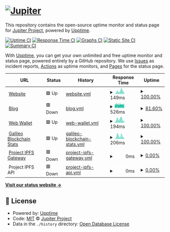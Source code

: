 # [![Jupiter](https://nodes.jup.io/img/brand/logo_letters.png)](https://jup.io)

This repository contains the open-source uptime monitor and status page for [Jupiter Project](https://jup.io), powered by [Upptime](https://github.com/upptime/upptime).

[![Uptime CI](https://github.com/jupiter-project/upptime/workflows/Uptime%20CI/badge.svg)](https://github.com/jupiter-project/upptime/actions?query=workflow%3A%22Uptime+CI%22)
[![Response Time CI](https://github.com/jupiter-project/upptime/workflows/Response%20Time%20CI/badge.svg)](https://github.com/jupiter-project/upptime/actions?query=workflow%3A%22Response+Time+CI%22)
[![Graphs CI](https://github.com/jupiter-project/upptime/workflows/Graphs%20CI/badge.svg)](https://github.com/jupiter-project/upptime/actions?query=workflow%3A%22Graphs+CI%22)
[![Static Site CI](https://github.com/jupiter-project/upptime/workflows/Static%20Site%20CI/badge.svg)](https://github.com/jupiter-project/upptime/actions?query=workflow%3A%22Static+Site+CI%22)
[![Summary CI](https://github.com/jupiter-project/upptime/workflows/Summary%20CI/badge.svg)](https://github.com/jupiter-project/upptime/actions?query=workflow%3A%22Summary+CI%22)

With [Upptime](https://upptime.js.org), you can get your own unlimited and free uptime monitor and status page, powered entirely by a GitHub repository. We use [Issues](https://github.com/jupiter-project/upptime/issues) as incident reports, [Actions](https://github.com/jupiter-project/upptime/actions) as uptime monitors, and [Pages](https://upptime.jup.io) for the status page.

<!--start: status pages-->
<!-- This summary is generated by Upptime (https://github.com/upptime/upptime) -->
<!-- Do not edit this manually, your changes will be overwritten -->
<!-- prettier-ignore -->
| URL | Status | History | Response Time | Uptime |
| --- | ------ | ------- | ------------- | ------ |
| <img alt="" src="https://icons.duckduckgo.com/ip3/jup.io.ico" height="13"> [Website](https://jup.io) | 🟩 Up | [website.yml](https://github.com/jupiter-project/upptime/commits/HEAD/history/website.yml) | <details><summary><img alt="Response time graph" src="./graphs/website/response-time-week.png" height="20"> 149ms</summary><br><a href="https://upptime.jup.io/history/website"><img alt="Response time 282" src="https://img.shields.io/endpoint?url=https%3A%2F%2Fraw.githubusercontent.com%2Fjupiter-project%2Fupptime%2FHEAD%2Fapi%2Fwebsite%2Fresponse-time.json"></a><br><a href="https://upptime.jup.io/history/website"><img alt="24-hour response time 77" src="https://img.shields.io/endpoint?url=https%3A%2F%2Fraw.githubusercontent.com%2Fjupiter-project%2Fupptime%2FHEAD%2Fapi%2Fwebsite%2Fresponse-time-day.json"></a><br><a href="https://upptime.jup.io/history/website"><img alt="7-day response time 149" src="https://img.shields.io/endpoint?url=https%3A%2F%2Fraw.githubusercontent.com%2Fjupiter-project%2Fupptime%2FHEAD%2Fapi%2Fwebsite%2Fresponse-time-week.json"></a><br><a href="https://upptime.jup.io/history/website"><img alt="30-day response time 209" src="https://img.shields.io/endpoint?url=https%3A%2F%2Fraw.githubusercontent.com%2Fjupiter-project%2Fupptime%2FHEAD%2Fapi%2Fwebsite%2Fresponse-time-month.json"></a><br><a href="https://upptime.jup.io/history/website"><img alt="1-year response time 231" src="https://img.shields.io/endpoint?url=https%3A%2F%2Fraw.githubusercontent.com%2Fjupiter-project%2Fupptime%2FHEAD%2Fapi%2Fwebsite%2Fresponse-time-year.json"></a></details> | <details><summary><a href="https://upptime.jup.io/history/website">100.00%</a></summary><a href="https://upptime.jup.io/history/website"><img alt="All-time uptime 99.60%" src="https://img.shields.io/endpoint?url=https%3A%2F%2Fraw.githubusercontent.com%2Fjupiter-project%2Fupptime%2FHEAD%2Fapi%2Fwebsite%2Fuptime.json"></a><br><a href="https://upptime.jup.io/history/website"><img alt="24-hour uptime 100.00%" src="https://img.shields.io/endpoint?url=https%3A%2F%2Fraw.githubusercontent.com%2Fjupiter-project%2Fupptime%2FHEAD%2Fapi%2Fwebsite%2Fuptime-day.json"></a><br><a href="https://upptime.jup.io/history/website"><img alt="7-day uptime 100.00%" src="https://img.shields.io/endpoint?url=https%3A%2F%2Fraw.githubusercontent.com%2Fjupiter-project%2Fupptime%2FHEAD%2Fapi%2Fwebsite%2Fuptime-week.json"></a><br><a href="https://upptime.jup.io/history/website"><img alt="30-day uptime 100.00%" src="https://img.shields.io/endpoint?url=https%3A%2F%2Fraw.githubusercontent.com%2Fjupiter-project%2Fupptime%2FHEAD%2Fapi%2Fwebsite%2Fuptime-month.json"></a><br><a href="https://upptime.jup.io/history/website"><img alt="1-year uptime 99.54%" src="https://img.shields.io/endpoint?url=https%3A%2F%2Fraw.githubusercontent.com%2Fjupiter-project%2Fupptime%2FHEAD%2Fapi%2Fwebsite%2Fuptime-year.json"></a></details>
| <img alt="" src="https://icons.duckduckgo.com/ip3/blog.jup.io.ico" height="13"> [Blog](https://blog.jup.io) | 🟥 Down | [blog.yml](https://github.com/jupiter-project/upptime/commits/HEAD/history/blog.yml) | <details><summary><img alt="Response time graph" src="./graphs/blog/response-time-week.png" height="20"> 526ms</summary><br><a href="https://upptime.jup.io/history/blog"><img alt="Response time 594" src="https://img.shields.io/endpoint?url=https%3A%2F%2Fraw.githubusercontent.com%2Fjupiter-project%2Fupptime%2FHEAD%2Fapi%2Fblog%2Fresponse-time.json"></a><br><a href="https://upptime.jup.io/history/blog"><img alt="24-hour response time 500" src="https://img.shields.io/endpoint?url=https%3A%2F%2Fraw.githubusercontent.com%2Fjupiter-project%2Fupptime%2FHEAD%2Fapi%2Fblog%2Fresponse-time-day.json"></a><br><a href="https://upptime.jup.io/history/blog"><img alt="7-day response time 526" src="https://img.shields.io/endpoint?url=https%3A%2F%2Fraw.githubusercontent.com%2Fjupiter-project%2Fupptime%2FHEAD%2Fapi%2Fblog%2Fresponse-time-week.json"></a><br><a href="https://upptime.jup.io/history/blog"><img alt="30-day response time 516" src="https://img.shields.io/endpoint?url=https%3A%2F%2Fraw.githubusercontent.com%2Fjupiter-project%2Fupptime%2FHEAD%2Fapi%2Fblog%2Fresponse-time-month.json"></a><br><a href="https://upptime.jup.io/history/blog"><img alt="1-year response time 571" src="https://img.shields.io/endpoint?url=https%3A%2F%2Fraw.githubusercontent.com%2Fjupiter-project%2Fupptime%2FHEAD%2Fapi%2Fblog%2Fresponse-time-year.json"></a></details> | <details><summary><a href="https://upptime.jup.io/history/blog">81.60%</a></summary><a href="https://upptime.jup.io/history/blog"><img alt="All-time uptime 99.46%" src="https://img.shields.io/endpoint?url=https%3A%2F%2Fraw.githubusercontent.com%2Fjupiter-project%2Fupptime%2FHEAD%2Fapi%2Fblog%2Fuptime.json"></a><br><a href="https://upptime.jup.io/history/blog"><img alt="24-hour uptime 79.93%" src="https://img.shields.io/endpoint?url=https%3A%2F%2Fraw.githubusercontent.com%2Fjupiter-project%2Fupptime%2FHEAD%2Fapi%2Fblog%2Fuptime-day.json"></a><br><a href="https://upptime.jup.io/history/blog"><img alt="7-day uptime 81.60%" src="https://img.shields.io/endpoint?url=https%3A%2F%2Fraw.githubusercontent.com%2Fjupiter-project%2Fupptime%2FHEAD%2Fapi%2Fblog%2Fuptime-week.json"></a><br><a href="https://upptime.jup.io/history/blog"><img alt="30-day uptime 92.25%" src="https://img.shields.io/endpoint?url=https%3A%2F%2Fraw.githubusercontent.com%2Fjupiter-project%2Fupptime%2FHEAD%2Fapi%2Fblog%2Fuptime-month.json"></a><br><a href="https://upptime.jup.io/history/blog"><img alt="1-year uptime 99.35%" src="https://img.shields.io/endpoint?url=https%3A%2F%2Fraw.githubusercontent.com%2Fjupiter-project%2Fupptime%2FHEAD%2Fapi%2Fblog%2Fuptime-year.json"></a></details>
| <img alt="" src="https://icons.duckduckgo.com/ip3/nodes.jup.io.ico" height="13"> [Web Wallet](https://nodes.jup.io) | 🟩 Up | [web-wallet.yml](https://github.com/jupiter-project/upptime/commits/HEAD/history/web-wallet.yml) | <details><summary><img alt="Response time graph" src="./graphs/web-wallet/response-time-week.png" height="20"> 194ms</summary><br><a href="https://upptime.jup.io/history/web-wallet"><img alt="Response time 285" src="https://img.shields.io/endpoint?url=https%3A%2F%2Fraw.githubusercontent.com%2Fjupiter-project%2Fupptime%2FHEAD%2Fapi%2Fweb-wallet%2Fresponse-time.json"></a><br><a href="https://upptime.jup.io/history/web-wallet"><img alt="24-hour response time 136" src="https://img.shields.io/endpoint?url=https%3A%2F%2Fraw.githubusercontent.com%2Fjupiter-project%2Fupptime%2FHEAD%2Fapi%2Fweb-wallet%2Fresponse-time-day.json"></a><br><a href="https://upptime.jup.io/history/web-wallet"><img alt="7-day response time 194" src="https://img.shields.io/endpoint?url=https%3A%2F%2Fraw.githubusercontent.com%2Fjupiter-project%2Fupptime%2FHEAD%2Fapi%2Fweb-wallet%2Fresponse-time-week.json"></a><br><a href="https://upptime.jup.io/history/web-wallet"><img alt="30-day response time 234" src="https://img.shields.io/endpoint?url=https%3A%2F%2Fraw.githubusercontent.com%2Fjupiter-project%2Fupptime%2FHEAD%2Fapi%2Fweb-wallet%2Fresponse-time-month.json"></a><br><a href="https://upptime.jup.io/history/web-wallet"><img alt="1-year response time 281" src="https://img.shields.io/endpoint?url=https%3A%2F%2Fraw.githubusercontent.com%2Fjupiter-project%2Fupptime%2FHEAD%2Fapi%2Fweb-wallet%2Fresponse-time-year.json"></a></details> | <details><summary><a href="https://upptime.jup.io/history/web-wallet">100.00%</a></summary><a href="https://upptime.jup.io/history/web-wallet"><img alt="All-time uptime 99.18%" src="https://img.shields.io/endpoint?url=https%3A%2F%2Fraw.githubusercontent.com%2Fjupiter-project%2Fupptime%2FHEAD%2Fapi%2Fweb-wallet%2Fuptime.json"></a><br><a href="https://upptime.jup.io/history/web-wallet"><img alt="24-hour uptime 100.00%" src="https://img.shields.io/endpoint?url=https%3A%2F%2Fraw.githubusercontent.com%2Fjupiter-project%2Fupptime%2FHEAD%2Fapi%2Fweb-wallet%2Fuptime-day.json"></a><br><a href="https://upptime.jup.io/history/web-wallet"><img alt="7-day uptime 100.00%" src="https://img.shields.io/endpoint?url=https%3A%2F%2Fraw.githubusercontent.com%2Fjupiter-project%2Fupptime%2FHEAD%2Fapi%2Fweb-wallet%2Fuptime-week.json"></a><br><a href="https://upptime.jup.io/history/web-wallet"><img alt="30-day uptime 100.00%" src="https://img.shields.io/endpoint?url=https%3A%2F%2Fraw.githubusercontent.com%2Fjupiter-project%2Fupptime%2FHEAD%2Fapi%2Fweb-wallet%2Fuptime-month.json"></a><br><a href="https://upptime.jup.io/history/web-wallet"><img alt="1-year uptime 99.01%" src="https://img.shields.io/endpoint?url=https%3A%2F%2Fraw.githubusercontent.com%2Fjupiter-project%2Fupptime%2FHEAD%2Fapi%2Fweb-wallet%2Fuptime-year.json"></a></details>
| <img alt="" src="https://icons.duckduckgo.com/ip3/galileo.jup.io.ico" height="13"> [Galileo Blockchain Stats](https://galileo.jup.io) | 🟩 Up | [galileo-blockchain-stats.yml](https://github.com/jupiter-project/upptime/commits/HEAD/history/galileo-blockchain-stats.yml) | <details><summary><img alt="Response time graph" src="./graphs/galileo-blockchain-stats/response-time-week.png" height="20"> 206ms</summary><br><a href="https://upptime.jup.io/history/galileo-blockchain-stats"><img alt="Response time 318" src="https://img.shields.io/endpoint?url=https%3A%2F%2Fraw.githubusercontent.com%2Fjupiter-project%2Fupptime%2FHEAD%2Fapi%2Fgalileo-blockchain-stats%2Fresponse-time.json"></a><br><a href="https://upptime.jup.io/history/galileo-blockchain-stats"><img alt="24-hour response time 108" src="https://img.shields.io/endpoint?url=https%3A%2F%2Fraw.githubusercontent.com%2Fjupiter-project%2Fupptime%2FHEAD%2Fapi%2Fgalileo-blockchain-stats%2Fresponse-time-day.json"></a><br><a href="https://upptime.jup.io/history/galileo-blockchain-stats"><img alt="7-day response time 206" src="https://img.shields.io/endpoint?url=https%3A%2F%2Fraw.githubusercontent.com%2Fjupiter-project%2Fupptime%2FHEAD%2Fapi%2Fgalileo-blockchain-stats%2Fresponse-time-week.json"></a><br><a href="https://upptime.jup.io/history/galileo-blockchain-stats"><img alt="30-day response time 242" src="https://img.shields.io/endpoint?url=https%3A%2F%2Fraw.githubusercontent.com%2Fjupiter-project%2Fupptime%2FHEAD%2Fapi%2Fgalileo-blockchain-stats%2Fresponse-time-month.json"></a><br><a href="https://upptime.jup.io/history/galileo-blockchain-stats"><img alt="1-year response time 325" src="https://img.shields.io/endpoint?url=https%3A%2F%2Fraw.githubusercontent.com%2Fjupiter-project%2Fupptime%2FHEAD%2Fapi%2Fgalileo-blockchain-stats%2Fresponse-time-year.json"></a></details> | <details><summary><a href="https://upptime.jup.io/history/galileo-blockchain-stats">100.00%</a></summary><a href="https://upptime.jup.io/history/galileo-blockchain-stats"><img alt="All-time uptime 99.98%" src="https://img.shields.io/endpoint?url=https%3A%2F%2Fraw.githubusercontent.com%2Fjupiter-project%2Fupptime%2FHEAD%2Fapi%2Fgalileo-blockchain-stats%2Fuptime.json"></a><br><a href="https://upptime.jup.io/history/galileo-blockchain-stats"><img alt="24-hour uptime 100.00%" src="https://img.shields.io/endpoint?url=https%3A%2F%2Fraw.githubusercontent.com%2Fjupiter-project%2Fupptime%2FHEAD%2Fapi%2Fgalileo-blockchain-stats%2Fuptime-day.json"></a><br><a href="https://upptime.jup.io/history/galileo-blockchain-stats"><img alt="7-day uptime 100.00%" src="https://img.shields.io/endpoint?url=https%3A%2F%2Fraw.githubusercontent.com%2Fjupiter-project%2Fupptime%2FHEAD%2Fapi%2Fgalileo-blockchain-stats%2Fuptime-week.json"></a><br><a href="https://upptime.jup.io/history/galileo-blockchain-stats"><img alt="30-day uptime 100.00%" src="https://img.shields.io/endpoint?url=https%3A%2F%2Fraw.githubusercontent.com%2Fjupiter-project%2Fupptime%2FHEAD%2Fapi%2Fgalileo-blockchain-stats%2Fuptime-month.json"></a><br><a href="https://upptime.jup.io/history/galileo-blockchain-stats"><img alt="1-year uptime 99.97%" src="https://img.shields.io/endpoint?url=https%3A%2F%2Fraw.githubusercontent.com%2Fjupiter-project%2Fupptime%2FHEAD%2Fapi%2Fgalileo-blockchain-stats%2Fuptime-year.json"></a></details>
| <img alt="" src="https://icons.duckduckgo.com/ip3/gravity.jup.io.ico" height="13"> [Project IPFS Gateway](https://gravity.jup.io/ipfs/QmSxJqjPsnHUY9XNBYWVTWHiQuXUvapZtDEL2tBkBSSNsE?filename=Layer%201-AnimatedJup%20(1).mp4) | 🟥 Down | [project-ipfs-gateway.yml](https://github.com/jupiter-project/upptime/commits/HEAD/history/project-ipfs-gateway.yml) | <details><summary><img alt="Response time graph" src="./graphs/project-ipfs-gateway/response-time-week.png" height="20"> 0ms</summary><br><a href="https://upptime.jup.io/history/project-ipfs-gateway"><img alt="Response time 189" src="https://img.shields.io/endpoint?url=https%3A%2F%2Fraw.githubusercontent.com%2Fjupiter-project%2Fupptime%2FHEAD%2Fapi%2Fproject-ipfs-gateway%2Fresponse-time.json"></a><br><a href="https://upptime.jup.io/history/project-ipfs-gateway"><img alt="24-hour response time 0" src="https://img.shields.io/endpoint?url=https%3A%2F%2Fraw.githubusercontent.com%2Fjupiter-project%2Fupptime%2FHEAD%2Fapi%2Fproject-ipfs-gateway%2Fresponse-time-day.json"></a><br><a href="https://upptime.jup.io/history/project-ipfs-gateway"><img alt="7-day response time 0" src="https://img.shields.io/endpoint?url=https%3A%2F%2Fraw.githubusercontent.com%2Fjupiter-project%2Fupptime%2FHEAD%2Fapi%2Fproject-ipfs-gateway%2Fresponse-time-week.json"></a><br><a href="https://upptime.jup.io/history/project-ipfs-gateway"><img alt="30-day response time 0" src="https://img.shields.io/endpoint?url=https%3A%2F%2Fraw.githubusercontent.com%2Fjupiter-project%2Fupptime%2FHEAD%2Fapi%2Fproject-ipfs-gateway%2Fresponse-time-month.json"></a><br><a href="https://upptime.jup.io/history/project-ipfs-gateway"><img alt="1-year response time 173" src="https://img.shields.io/endpoint?url=https%3A%2F%2Fraw.githubusercontent.com%2Fjupiter-project%2Fupptime%2FHEAD%2Fapi%2Fproject-ipfs-gateway%2Fresponse-time-year.json"></a></details> | <details><summary><a href="https://upptime.jup.io/history/project-ipfs-gateway">0.00%</a></summary><a href="https://upptime.jup.io/history/project-ipfs-gateway"><img alt="All-time uptime 1.27%" src="https://img.shields.io/endpoint?url=https%3A%2F%2Fraw.githubusercontent.com%2Fjupiter-project%2Fupptime%2FHEAD%2Fapi%2Fproject-ipfs-gateway%2Fuptime.json"></a><br><a href="https://upptime.jup.io/history/project-ipfs-gateway"><img alt="24-hour uptime 0.00%" src="https://img.shields.io/endpoint?url=https%3A%2F%2Fraw.githubusercontent.com%2Fjupiter-project%2Fupptime%2FHEAD%2Fapi%2Fproject-ipfs-gateway%2Fuptime-day.json"></a><br><a href="https://upptime.jup.io/history/project-ipfs-gateway"><img alt="7-day uptime 0.00%" src="https://img.shields.io/endpoint?url=https%3A%2F%2Fraw.githubusercontent.com%2Fjupiter-project%2Fupptime%2FHEAD%2Fapi%2Fproject-ipfs-gateway%2Fuptime-week.json"></a><br><a href="https://upptime.jup.io/history/project-ipfs-gateway"><img alt="30-day uptime 0.00%" src="https://img.shields.io/endpoint?url=https%3A%2F%2Fraw.githubusercontent.com%2Fjupiter-project%2Fupptime%2FHEAD%2Fapi%2Fproject-ipfs-gateway%2Fuptime-month.json"></a><br><a href="https://upptime.jup.io/history/project-ipfs-gateway"><img alt="1-year uptime 0.00%" src="https://img.shields.io/endpoint?url=https%3A%2F%2Fraw.githubusercontent.com%2Fjupiter-project%2Fupptime%2FHEAD%2Fapi%2Fproject-ipfs-gateway%2Fuptime-year.json"></a></details>
| <img alt="" src="https://icons.duckduckgo.com/ip3/null.ico" height="13"> Project IPFS API | 🟥 Down | [project-ipfs-api.yml](https://github.com/jupiter-project/upptime/commits/HEAD/history/project-ipfs-api.yml) | <details><summary><img alt="Response time graph" src="./graphs/project-ipfs-api/response-time-week.png" height="20"> 0ms</summary><br><a href="https://upptime.jup.io/history/project-ipfs-api"><img alt="Response time 174" src="https://img.shields.io/endpoint?url=https%3A%2F%2Fraw.githubusercontent.com%2Fjupiter-project%2Fupptime%2FHEAD%2Fapi%2Fproject-ipfs-api%2Fresponse-time.json"></a><br><a href="https://upptime.jup.io/history/project-ipfs-api"><img alt="24-hour response time 0" src="https://img.shields.io/endpoint?url=https%3A%2F%2Fraw.githubusercontent.com%2Fjupiter-project%2Fupptime%2FHEAD%2Fapi%2Fproject-ipfs-api%2Fresponse-time-day.json"></a><br><a href="https://upptime.jup.io/history/project-ipfs-api"><img alt="7-day response time 0" src="https://img.shields.io/endpoint?url=https%3A%2F%2Fraw.githubusercontent.com%2Fjupiter-project%2Fupptime%2FHEAD%2Fapi%2Fproject-ipfs-api%2Fresponse-time-week.json"></a><br><a href="https://upptime.jup.io/history/project-ipfs-api"><img alt="30-day response time 0" src="https://img.shields.io/endpoint?url=https%3A%2F%2Fraw.githubusercontent.com%2Fjupiter-project%2Fupptime%2FHEAD%2Fapi%2Fproject-ipfs-api%2Fresponse-time-month.json"></a><br><a href="https://upptime.jup.io/history/project-ipfs-api"><img alt="1-year response time 173" src="https://img.shields.io/endpoint?url=https%3A%2F%2Fraw.githubusercontent.com%2Fjupiter-project%2Fupptime%2FHEAD%2Fapi%2Fproject-ipfs-api%2Fresponse-time-year.json"></a></details> | <details><summary><a href="https://upptime.jup.io/history/project-ipfs-api">0.00%</a></summary><a href="https://upptime.jup.io/history/project-ipfs-api"><img alt="All-time uptime 1.26%" src="https://img.shields.io/endpoint?url=https%3A%2F%2Fraw.githubusercontent.com%2Fjupiter-project%2Fupptime%2FHEAD%2Fapi%2Fproject-ipfs-api%2Fuptime.json"></a><br><a href="https://upptime.jup.io/history/project-ipfs-api"><img alt="24-hour uptime 0.00%" src="https://img.shields.io/endpoint?url=https%3A%2F%2Fraw.githubusercontent.com%2Fjupiter-project%2Fupptime%2FHEAD%2Fapi%2Fproject-ipfs-api%2Fuptime-day.json"></a><br><a href="https://upptime.jup.io/history/project-ipfs-api"><img alt="7-day uptime 0.00%" src="https://img.shields.io/endpoint?url=https%3A%2F%2Fraw.githubusercontent.com%2Fjupiter-project%2Fupptime%2FHEAD%2Fapi%2Fproject-ipfs-api%2Fuptime-week.json"></a><br><a href="https://upptime.jup.io/history/project-ipfs-api"><img alt="30-day uptime 0.00%" src="https://img.shields.io/endpoint?url=https%3A%2F%2Fraw.githubusercontent.com%2Fjupiter-project%2Fupptime%2FHEAD%2Fapi%2Fproject-ipfs-api%2Fuptime-month.json"></a><br><a href="https://upptime.jup.io/history/project-ipfs-api"><img alt="1-year uptime 0.00%" src="https://img.shields.io/endpoint?url=https%3A%2F%2Fraw.githubusercontent.com%2Fjupiter-project%2Fupptime%2FHEAD%2Fapi%2Fproject-ipfs-api%2Fuptime-year.json"></a></details>

<!--end: status pages-->

[**Visit our status website →**](https://upptime.jup.io)

## 📄 License

- Powered by: [Upptime](https://github.com/upptime/upptime)
- Code: [MIT](./LICENSE) © [Jupiter Project](https://jup.io)
- Data in the `./history` directory: [Open Database License](https://opendatacommons.org/licenses/odbl/1-0/)
